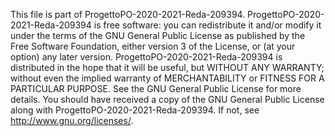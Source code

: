 This file is part of ProgettoPO-2020-2021-Reda-209394.
ProgettoPO-2020-2021-Reda-209394 is free software: you can redistribute it and/or modify
it under the terms of the GNU General Public License as published by
the Free Software Foundation, either version 3 of the License, or
(at your option) any later version.
ProgettoPO-2020-2021-Reda-209394 is distributed in the hope that it will be useful,
but WITHOUT ANY WARRANTY; without even the implied warranty of
MERCHANTABILITY or FITNESS FOR A PARTICULAR PURPOSE.  See the
GNU General Public License for more details.
You should have received a copy of the GNU General Public License
along with ProgettoPO-2020-2021-Reda-209394.  If not, see <http://www.gnu.org/licenses/>.
